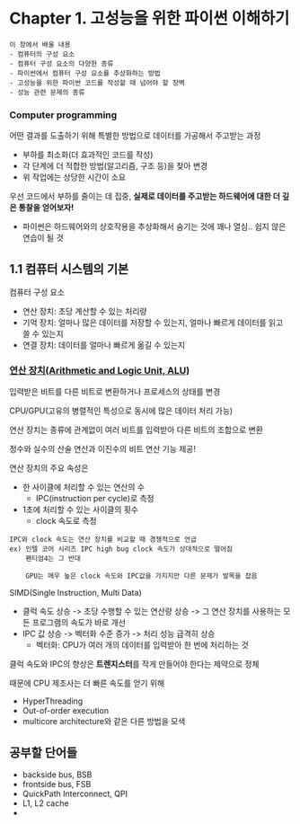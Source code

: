 # Chapter 1. 고성능을 위한 파이썬 이해하기
```
이 장에서 배울 내용
- 컴퓨터의 구성 요소
- 컴퓨터 구성 요소의 다양한 종류
- 파이썬에서 컴퓨터 구성 요소를 추상화하는 방법
- 고성능을 위한 파이썬 코드를 작성할 때 넘어야 할 장벽
- 성능 관련 문제의 종류
```

### Computer programming
어떤 결과를 도출하기 위해 특별한 방법으로 데이터를 가공해서 주고받는 과정
- 부하를 최소화(더 효과적인 코드를 작성)
- 각 단계에 더 적합한 방법(알고리즘, 구조 등)을 찾아 변경
- 위 작업에는 상당한 시간이 소요

우선 코드에서 부하를 줄이는 데 집중, **실제로 데이터를 주고받는 하드웨어에 대한 더 깊은 통찰을 얻어보자!**
- 파이썬은 하드웨어와의 상호작용을 추상화해서 숨기는 것에 꽤나 열심.. 쉽지 않은 연습이 될 것

## 1.1 컴퓨터 시스템의 기본
컴퓨터 구성 요소
- 연산 장치: 초당 계산할 수 있는 처리량
- 기억 장치: 얼마나 많은 데이터를 저장할 수 있는지, 얼마나 빠르게 데이터를 읽고 쓸 수 있는지
- 연결 장치: 데이터를 얼마나 빠르게 옮길 수 있는지

### [연산 장치(Arithmetic and Logic Unit, ALU)](http://blog.naver.com/PostView.nhn?blogId=sealriel&logNo=10110468141)
입력받은 비트를 다른 비트로 변환하거나 프로세스의 상태를 변경

CPU/GPU(고유의 병렬적인 특성으로 동시에 많은 데이터 처리 가능)

연산 장치는 종류에 관계없이 여러 비트를 입력받아 다른 비트의 조합으로 변환

정수와 실수의 산술 연산과 이진수의 비트 연산 기능 제공!

연산 장치의 주요 속성은
- 한 사이클에 처리할 수 있는 연산의 수
    - IPC(instruction per cycle)로 측정
- 1초에 처리할 수 있는 사이클의 횟수
    - clock 속도로 측정
    
```
IPC와 clock 속도는 연산 장치를 비교할 때 경쟁적으로 언급
ex) 인텔 코어 시리즈 IPC high bug clock 속도가 상대적으로 떨어짐
    펜티엄4는 그 반대
    
    GPU는 매우 높은 clock 속도와 IPC값을 가지지만 다른 문제가 발목을 잡음
```

SIMD(Single Instruction, Multi Data) 
- 클럭 속도 상승 -> 초당 수행할 수 있는 연산량 상승 -> 그 연산 장치를 사용하는 모든 프로그램의 속도가 바로 개선
- IPC 값 상승 -> 벡터화 수준 증가 -> 처리 성능 급격히 상승
    - 벡터화: CPU가 여러 개의 데이터를 입력받아 한 번에 처리하는 것

클럭 속도와 IPC의 향상은 **트렌지스터**를 작게 만들어야 한다는 제약으로 정체

때문에 CPU 제조사는 더 빠른 속도를 얻기 위해
- HyperThreading
- Out-of-order execution 
- multicore architecture와 같은 다른 방법을 모색




## 공부할 단어들
- backside bus, BSB
- frontside bus, FSB
- QuickPath Interconnect, QPI
- L1, L2 cache
- 
